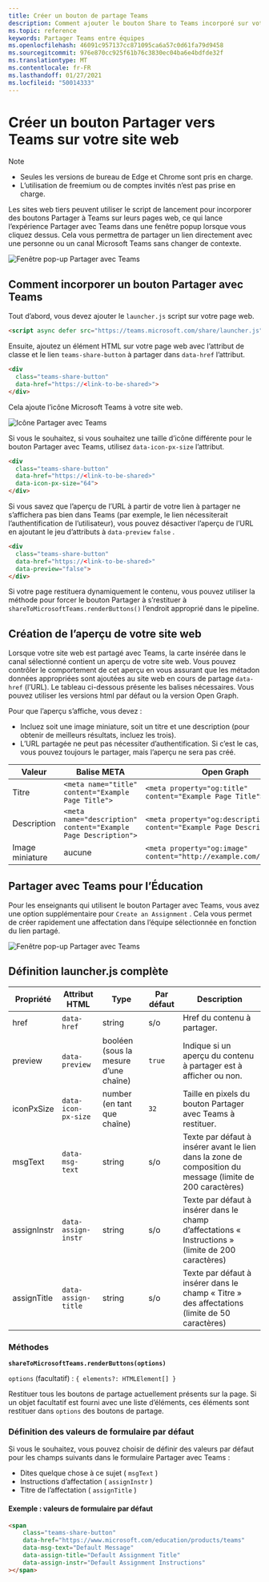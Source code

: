 ```yaml
---
title: Créer un bouton de partage Teams
description: Comment ajouter le bouton Share to Teams incorporé sur votre site web
ms.topic: reference
keywords: Partager Teams entre équipes
ms.openlocfilehash: 46091c957137cc871095ca6a57c0d61fa79d9458
ms.sourcegitcommit: 976e870cc925f61b76c3830ec04ba6e4bdfde32f
ms.translationtype: MT
ms.contentlocale: fr-FR
ms.lasthandoff: 01/27/2021
ms.locfileid: "50014333"
---
```

# <a name="create-a-share-to-teams-button-for-your-website"></a>Créer un bouton Partager vers Teams sur votre site web

>[!NOTE]
> * Seules les versions de bureau de Edge et Chrome sont pris en charge.
> * L’utilisation de freemium ou de comptes invités n’est pas prise en charge.

Les sites web tiers peuvent utiliser le script de lancement pour incorporer des boutons Partager à Teams sur leurs pages web, ce qui lance l’expérience Partager avec Teams dans une fenêtre popup lorsque vous cliquez dessus. Cela vous permettra de partager un lien directement avec une personne ou un canal Microsoft Teams sans changer de contexte.

![Fenêtre pop-up Partager avec Teams](~/assets/images/share-to-teams-popup.png)

## <a name="how-to-embed-a-share-to-teams-button"></a>Comment incorporer un bouton Partager avec Teams

Tout d’abord, vous devez ajouter le `launcher.js` script sur votre page web.

```html
<script async defer src="https://teams.microsoft.com/share/launcher.js"></script>
```

Ensuite, ajoutez un élément HTML sur votre page web avec l’attribut de classe et le lien `teams-share-button` à partager dans `data-href` l’attribut.

```html
<div
  class="teams-share-button"
  data-href="https://<link-to-be-shared>">
</div>
```

Cela ajoute l’icône Microsoft Teams à votre site web.

![Icône Partager avec Teams](~/assets/icons/share-to-teams-icon.png)

Si vous le souhaitez, si vous souhaitez une taille d’icône différente pour le bouton Partager avec Teams, utilisez `data-icon-px-size` l’attribut.

```html
<div
  class="teams-share-button"
  data-href="https://<link-to-be-shared>"
  data-icon-px-size="64">
</div>
```

Si vous savez que l’aperçu de l’URL à partir de votre lien à partager ne s’affichera pas bien dans Teams (par exemple, le lien nécessiterait l’authentification de l’utilisateur), vous pouvez désactiver l’aperçu de l’URL en ajoutant le jeu d’attributs à `data-preview` `false` .

```html
<div
  class="teams-share-button"
  data-href="https://<link-to-be-shared>"
  data-preview="false">
</div>
```

Si votre page restituera dynamiquement le contenu, vous pouvez utiliser la méthode pour forcer le bouton Partager à s’restituer à `shareToMicrosoftTeams.renderButtons()` l’endroit approprié dans le pipeline. 

## <a name="crafting-your-website-preview"></a>Création de l’aperçu de votre site web

Lorsque votre site web est partagé avec Teams, la carte insérée dans le canal sélectionné contient un aperçu de votre site web. Vous pouvez contrôler le comportement de cet aperçu en vous assurant que les métadon données appropriées sont ajoutées au site web en cours de partage `data-href` (l’URL). Le tableau ci-dessous présente les balises nécessaires. Vous pouvez utiliser les versions html par défaut ou la version Open Graph.

Pour que l’aperçu s’affiche, vous devez :

* Incluez soit une image miniature, soit un titre et une description (pour obtenir de meilleurs résultats, incluez les trois).
* L’URL partagée ne peut pas nécessiter d’authentification. Si c’est le cas, vous pouvez toujours le partager, mais l’aperçu ne sera pas créé.

|Valeur|Balise META| Open Graph|
|----|----|----|
|Titre|`<meta name="title" content="Example Page Title">`|`<meta property="og:title" content="Example Page Title">`|
|Description|`<meta name="description" content="Example Page Description">`|`<meta property="og:description" content="Example Page Description">`|
|Image miniature| aucune |`<meta property="og:image" content="http://example.com/image.jpg">`|

## <a name="share-to-teams-for-education"></a>Partager avec Teams pour l’Éducation

Pour les enseignants qui utilisent le bouton Partager avec Teams, vous avez une option supplémentaire pour `Create an Assignment` . Cela vous permet de créer rapidement une affectation dans l’équipe sélectionnée en fonction du lien partagé.

![Fenêtre pop-up Partager avec Teams](~/assets/images/share-to-teams-popup-edu.png)

## <a name="full-launcherjs-definition"></a>Définition launcher.js complète

| Propriété | Attribut HTML | Type | Par défaut | Description |
| -------------- | ---------------------- | --------------------- | ------- | ---------------------------------------------------------------------- |
| href | `data-href` | string | s/o | Href du contenu à partager. |
| preview | `data-preview` | booléen (sous la mesure d’une chaîne) | `true` | Indique si un aperçu du contenu à partager est à afficher ou non. |
| iconPxSize | `data-icon-px-size` | number (en tant que chaîne) | `32` | Taille en pixels du bouton Partager avec Teams à restituer. |
| msgText | `data-msg-text` | string | s/o | Texte par défaut à insérer avant le lien dans la zone de composition du message (limite de 200 caractères) |
| assignInstr | `data-assign-instr` | string | s/o | Texte par défaut à insérer dans le champ d’affectations « Instructions » (limite de 200 caractères) |
| assignTitle | `data-assign-title` | string | s/o | Texte par défaut à insérer dans le champ « Titre » des affectations (limite de 50 caractères) |

### <a name="methods"></a>Méthodes

**`shareToMicrosoftTeams.renderButtons(options)`**

`options` (facultatif) : `{ elements?: HTMLElement[] }`

Restituer tous les boutons de partage actuellement présents sur la page. Si un objet facultatif est fourni avec une liste d’éléments, ces éléments sont restituer dans `options` des boutons de partage.

### <a name="setting-default-form-values"></a>Définition des valeurs de formulaire par défaut

Si vous le souhaitez, vous pouvez choisir de définir des valeurs par défaut pour les champs suivants dans le formulaire Partager avec Teams :

* Dites quelque chose à ce sujet ( `msgText` )
* Instructions d’affectation ( `assignInstr` )
* Titre de l’affectation ( `assignTitle` )

#### <a name="example-default-form-values"></a>Exemple : valeurs de formulaire par défaut

```html
<span
    class="teams-share-button"
    data-href="https://www.microsoft.com/education/products/teams"
    data-msg-text="Default Message"
    data-assign-title="Default Assignment Title"
    data-assign-instr="Default Assignment Instructions"
></span>
```
